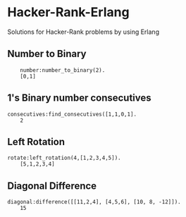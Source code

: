 # Hacker-Rank-Erlang
Solutions for Hacker-Rank problems by using Erlang

## Number to Binary 
``` 
    number:number_to_binary(2). 
    [0,1]
```

## 1's Binary number consecutives
```
consecutives:find_consecutives([1,1,0,1].
	2
```

## Left Rotation
```
rotate:left_rotation(4,[1,2,3,4,5]).
	[5,1,2,3,4]
```

## Diagonal Difference
```
diagonal:difference([[11,2,4], [4,5,6], [10, 8, -12]]).
	15
```
